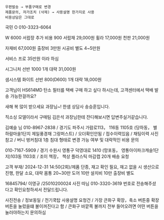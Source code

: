 ```ad-note
우편발송 → 부품구매로 변경
제품문의, 자가조치 (삭제) → 사용설명 한가지로 사용
비용상담은 그대로
```

국민
O 010-3323-6064



W 6000 서랍장 추가 비용
900 서랍재 29,000원
휠라 17,000원
천판 21,000원

자재비 67,000원
출장비 3만원
시공비 별도 4~5만원


서비스 프로 35만원 이라 하심

시그니처 선반 1000 1개 대략 31,000원

샘시스템 화이트 선반 800(D600) 1개 대략 18,000원



고객님이 HS614MD 탄소 필터를 택배 구매 하고 싶다 하시는데, 고객센터에서 택배 발송 가능한걸까요?

새해 복 많이 받으세요 과장님~!
한샘 상담사 송승훈입니다.

직소싱 모델이라서 구매팀 김은석 과장님한테 잔디해보시면 답변주실거같습니다.


김예슬 님  010-8967-2838  / 경기도 파주시 가람로113， 116동 1105호 (당하동， 별하람마을1단지 제일풍경채 그랑퍼스트) / 오더확인안됨 / 접수이력있음 / 채팅이력 사진참고 / 버니 벙커침대 1층 침대 형태로 변경 가능 여부 및 대략적인 비용 문의


010-7167-5909 / 경기 수원시 영통구 덕영대로 1410 (망포동， 영통아이파크캐슬1단지)103동 1103호 / 조이 책장， 책상 플라스틱 마감캡 20개 배송 요청



고객 부재/ 2024-12-31 14:50(2회)/제품 단종, 재고 확인 필요, 재고 없을 시 생산으로 진행, 한달 소요, 대략 몸통 20~30만 도어 10만 설치비 10만 출장비 별도


16845794/ 이영규 /25010200024
사진 따님 010-3320-3619 번호로 전송해주셨다고 확인요청하셔서 전달드립니다.


사진전송 / 정보동일 / 전기쿡탑 사용설명 요청건 /  가장 큰화구 확장，축소 버튼중 확장 버튼을 눌렀을떄 불이꺼진다고 함 / 큰화구 바깥쪽 불까지 전부 들어오려면 어떤 버튼을 눌러야하는지 문의하심